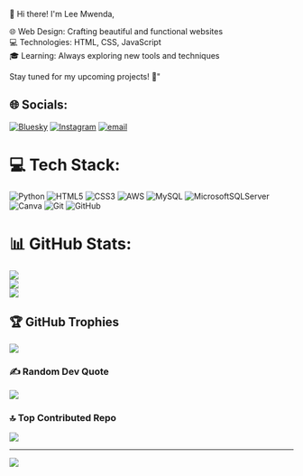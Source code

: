 👋 Hi there! I'm Lee Mwenda, 

🌐 Web Design: Crafting beautiful and functional websites </br>
💻 Technologies: HTML, CSS, JavaScript</br>
🎓 Learning: Always exploring new tools and techniques</br>

Stay tuned for my upcoming projects! 🚀"<br>

## 🌐 Socials:
[![Bluesky](https://img.shields.io/badge/bluesky-0285FF?style=for-the-badge&logo=bluesky&logoColor=%23FFFFFF)](https://bsky.app/profile/leemwenda) [![Instagram](https://img.shields.io/badge/Instagram-%23E4405F.svg?logo=Instagram&logoColor=white)](https://instagram.com/_unco_biggie) [![email](https://img.shields.io/badge/Email-D14836?logo=gmail&logoColor=white)](mailto:leemwenda8714@gmail.com) 

# 💻 Tech Stack:
![Python](https://img.shields.io/badge/python-3670A0?style=for-the-badge&logo=python&logoColor=ffdd54) ![HTML5](https://img.shields.io/badge/html5-%23E34F26.svg?style=for-the-badge&logo=html5&logoColor=white) ![CSS3](https://img.shields.io/badge/css3-%231572B6.svg?style=for-the-badge&logo=css3&logoColor=white) ![AWS](https://img.shields.io/badge/AWS-%23FF9900.svg?style=for-the-badge&logo=amazon-aws&logoColor=white) ![MySQL](https://img.shields.io/badge/mysql-4479A1.svg?style=for-the-badge&logo=mysql&logoColor=white) ![MicrosoftSQLServer](https://img.shields.io/badge/Microsoft%20SQL%20Server-CC2927?style=for-the-badge&logo=microsoft%20sql%20server&logoColor=white) ![Canva](https://img.shields.io/badge/Canva-%2300C4CC.svg?style=for-the-badge&logo=Canva&logoColor=white) ![Git](https://img.shields.io/badge/git-%23F05033.svg?style=for-the-badge&logo=git&logoColor=white) ![GitHub](https://img.shields.io/badge/github-%23121011.svg?style=for-the-badge&logo=github&logoColor=white)
# 📊 GitHub Stats:
![](https://github-readme-stats.vercel.app/api?username=leemwenda&theme=merko&hide_border=false&include_all_commits=false&count_private=false)<br/>
![](https://nirzak-streak-stats.vercel.app/?user=leemwenda&theme=merko&hide_border=false)<br/>
![](https://github-readme-stats.vercel.app/api/top-langs/?username=leemwenda&theme=merko&hide_border=false&include_all_commits=false&count_private=false&layout=compact)

## 🏆 GitHub Trophies
![](https://github-profile-trophy.vercel.app/?username=leemwenda&theme=radical&no-frame=false&no-bg=true&margin-w=4)

### ✍️ Random Dev Quote
![](https://quotes-github-readme.vercel.app/api?type=vetical&theme=merko)

### 🔝 Top Contributed Repo
![](https://github-contributor-stats.vercel.app/api?username=leemwenda&limit=5&theme=dark&combine_all_yearly_contributions=true)

---
[![](https://visitcount.itsvg.in/api?id=leemwenda&icon=0&color=0)](https://visitcount.itsvg.in)

<!-- Proudly created with GPRM ( https://gprm.itsvg.in ) -->
